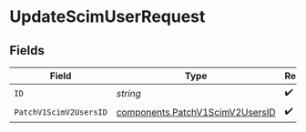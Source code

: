 # UpdateScimUserRequest


## Fields

| Field                                                                              | Type                                                                               | Required                                                                           | Description                                                                        |
| ---------------------------------------------------------------------------------- | ---------------------------------------------------------------------------------- | ---------------------------------------------------------------------------------- | ---------------------------------------------------------------------------------- |
| `ID`                                                                               | *string*                                                                           | :heavy_check_mark:                                                                 | N/A                                                                                |
| `PatchV1ScimV2UsersID`                                                             | [components.PatchV1ScimV2UsersID](../../models/components/patchv1scimv2usersid.md) | :heavy_check_mark:                                                                 | N/A                                                                                |